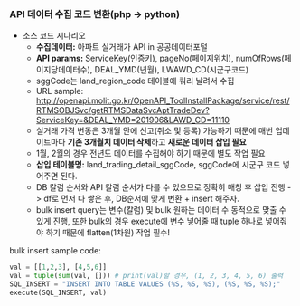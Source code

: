 ### API 데이터 수집 코드 변환(php -> python)
- 소스 코드 시나리오<br>
  - <b>수집데이터:</b> 아파트 실거래가 API in 공공데이터포털
  - <b>API params:</b> ServiceKey(인증키), pageNo(페이지위치), numOfRows(페이지당데이터수), DEAL_YMD(년월), LWAWD_CD(시군구코드)
  -  sggCode는 land_region_code 테이블에 쿼리 날려서 수집
  - URL sample: http://openapi.molit.go.kr/OpenAPI_ToolInstallPackage/service/rest/RTMSOBJSvc/getRTMSDataSvcAptTradeDev?ServiceKey=&DEAL_YMD=201906&LAWD_CD=11110 
  - 실거래 가격 변동은 3개월 안에 신고(취소 및 등록) 가능하기 때문에 매번 업데이트마다 <b>기존 3개월치 데이터 삭제</b>하고 <b>새로운 데이터 삽입 필요</b>
  - 1월, 2월의 경우 전년도 데이터를 수집해야 하기 때문에 별도 작업 필요
  - <b>삽입 테이블명:</b> land_trading_detail_sggCode, sggCode에 시군구 코드 넣어주면 된다.
  - DB 칼럼 순서와 API 칼럼 순서가 다를 수 있으므로 정확히 매칭 후 삽입 진행 -> df로 먼저 다 쌓은 후, DB순서에 맞게 변환 + insert 해주자.
  - bulk insert query는 변수(칼럼) 및 bulk 원하는 데이터 수 동적으로 맞출 수 있게 진행, 또한 bulk의 경우 execute에 변수 넣어줄 때 tuple 하나로 넣어줘야 하기 때문에 flatten(1차원) 작업 필수!

bulk insert sample code:<br>
```python 
val = [[1,2,3], [4,5,6]]
val = tuple(sum(val, [])) # print(val)할 경우, (1, 2, 3, 4, 5, 6) 출력
SQL_INSERT = "INSERT INTO TABLE VALUES (%S, %S, %S), (%S, %S, %S);"
execute(SQL_INSERT, val)
```
